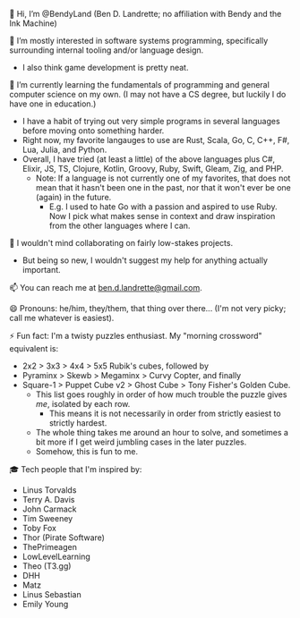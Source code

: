👋 Hi, I’m @BendyLand (Ben D. Landrette; no affiliation with Bendy and the Ink Machine)

👀 I’m mostly interested in software systems programming, specifically surrounding internal tooling and/or language design.
 - I also think game development is pretty neat. 

🌱 I’m currently learning the fundamentals of programming and general computer science on my own. (I may not have a CS degree, but luckily I do have one in education.) 
 - I have a habit of trying out very simple programs in several languages before moving onto something harder. 
 - Right now, my favorite langauges to use are Rust, Scala, Go, C, C++, F#, Lua, Julia, and Python.
 - Overall, I have tried (at least a little) of the above languages plus C#, Elixir, JS, TS, Clojure, Kotlin, Groovy, Ruby, Swift, Gleam, Zig, and PHP.
   - Note: If a language is not currently one of my favorites, that does not mean that it hasn't been one in the past, nor that it won't ever be one (again) in the future.
     - E.g. I used to hate Go with a passion and aspired to use Ruby. Now I pick what makes sense in context and draw inspiration from the other languages where I can. 

💞️ I wouldn't mind collaborating on fairly low-stakes projects. 
 - But being so new, I wouldn't suggest my help for anything actually important.

📫 You can reach me at ben.d.landrette@gmail.com.

😄 Pronouns: he/him, they/them, that thing over there... (I'm not very picky; call me whatever is easiest).

⚡ Fun fact: I'm a twisty puzzles enthusiast. My "morning crossword" equivalent is: 
 - 2x2 > 3x3 > 4x4 > 5x5 Rubik's cubes, followed by 
 - Pyraminx > Skewb > Megaminx > Curvy Copter, and finally
 - Square-1 > Puppet Cube v2 > Ghost Cube > Tony Fisher's Golden Cube.
   - This list goes roughly in order of how much trouble the puzzle gives *me*, isolated by each row. 
     - This means it is not necessarily in order from strictly easiest to strictly hardest.
   - The whole thing takes me around an hour to solve, and sometimes a bit more if I get weird jumbling cases in the later puzzles.
   - Somehow, this is fun to me.

🎓 Tech people that I'm inspired by:
 - Linus Torvalds
 - Terry A. Davis
 - John Carmack
 - Tim Sweeney
 - Toby Fox
 - Thor (Pirate Software)
 - ThePrimeagen
 - LowLevelLearning
 - Theo (T3.gg)
 - DHH
 - Matz
 - Linus Sebastian
 - Emily Young

<!---
BendyLand/BendyLand is a ✨ special ✨ repository because its `README.md` (this file) appears on your GitHub profile.
You can click the Preview link to take a look at your changes.
--->
